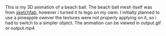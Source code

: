 This is my 3D animation of a beach ball. The beach ball mesh itself was from [sketchfab](https://sketchfab.com/3d-models/beach-ball-free-download-c915a99e9bae4dbe8dd7be3215e19ba0#download), however i turned it to lego on my owm. I initially planned to use a pineapple owever the textures were not properly applying on it, so i had to switch to a simpler object. The animation can be viewed in output.gif or output.mp4

